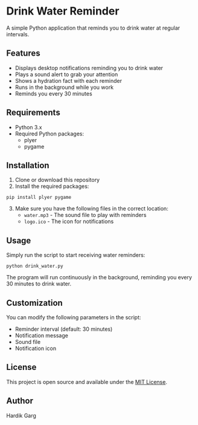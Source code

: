 # Drink Water Reminder

A simple Python application that reminds you to drink water at regular intervals.

## Features

- Displays desktop notifications reminding you to drink water
- Plays a sound alert to grab your attention
- Shows a hydration fact with each reminder
- Runs in the background while you work
- Reminds you every 30 minutes

## Requirements

- Python 3.x
- Required Python packages:
    - plyer
    - pygame

## Installation

1. Clone or download this repository
2. Install the required packages:
```
pip install plyer pygame
```
3. Make sure you have the following files in the correct location:
     - `water.mp3` - The sound file to play with reminders
     - `logo.ico` - The icon for notifications

## Usage

Simply run the script to start receiving water reminders:
```
python drink_water.py
```

The program will run continuously in the background, reminding you every 30 minutes to drink water.

## Customization

You can modify the following parameters in the script:
- Reminder interval (default: 30 minutes)
- Notification message
- Sound file
- Notification icon

## License

This project is open source and available under the [MIT License](LICENSE).

## Author

Hardik Garg